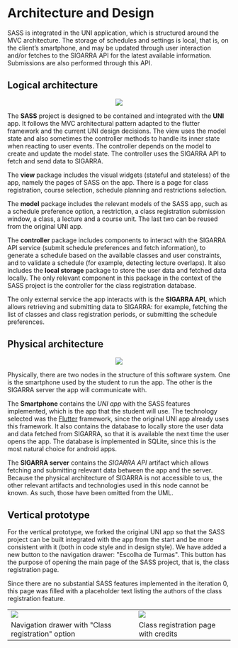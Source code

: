 # Architecture and Design

SASS is integrated in the UNI application, which is structured around the MVC architecture. The storage of schedules and settings is local, that is, on the client’s smartphone, and may be updated through user interaction and/or fetches to the SIGARRA API for the latest available information. Submissions are also performed through this API.

## Logical architecture

<p align="center" justify="center">
    <img src="https://github.com/LEIC-ES-2021-22/3LEIC04T2/blob/main/images/logical_architecture.png"/>
</p>

The **SASS** project is designed to be contained and integrated with the **UNI** app. It follows the MVC architectural pattern adapted to the flutter framework and the current UNI design decisions. The view uses the model state and also sometimes the controller methods to handle its inner state when reacting to user events. The controller depends on the model to create and update the model state. The controller uses the SIGARRA API to fetch and send data to SIGARRA.

The **view** package includes the visual widgets (stateful and stateless) of the app, namely the pages of SASS on the app. There is a page for class registration, course selection, schedule planning and restrictions selection.

The **model** package includes the relevant models of the SASS app, such as a schedule preference option, a restriction, a class registration submission window, a class, a lecture and a course unit. The last two can be reused from the original UNI app.

The **controller** package includes components to interact with the SIGARRA API service (submit schedule preferences and fetch information), to generate a schedule based on the available classes and user constraints, and to validate a schedule (for example, detecting lecture overlaps). It also includes the **local storage** package to store the user data and fetched data locally. The only relevant component in this package in the context of the SASS project is the controller for the class registration database.

The only external service the app interacts with is the **SIGARRA API**, which allows retrieving and submitting data to SIGARRA: for example, fetching the list of classes and class registration periods, or submitting the schedule preferences.

## Physical architecture

<p align="center" justify="center">
    <img src="https://github.com/LEIC-ES-2021-22/3LEIC04T2/blob/main/images/physical_architecture.png"/>
</p>

Physically, there are two nodes in the structure of this software system. One is the smartphone used by the student to run the app. The other is the SIGARRA server the app will communicate with.

The **Smartphone** contains the _UNI app_ with the SASS features implemented, which is the app that the student will use. The technology selected was the [Flutter](https://flutter.dev/) framework, since the original UNI app already uses this framework. It also contains the database to locally store the user data and data fetched from SIGARRA, so that it is available the next time the user opens the app. The database is implemented in SQLite, since this is the most natural choice for android apps.

The **SIGARRA server** contains the _SIGARRA API_ artifact which allows fetching and submitting relevant data between the app and the server. Because the physical architecture of SIGARRA is not accessible to us, the other relevant artifacts and technologies used in this node cannot be known. As such, those have been omitted from the UML.

## Vertical prototype

For the vertical prototype, we forked the original UNI app so that the SASS project can be built integrated with the app from the start and be more consistent with it (both in code style and in design style). We have added a new button to the navigation drawer: "Escolha de Turmas". This button has the purpose of opening the main page of the SASS project, that is, the class registration page.

Since there are no substantial SASS features implemented in the iteration 0, this page was filled with a placeholder text listing the authors of the class registration feature.

<table>
  <tr>
    <td><img src="https://github.com/LEIC-ES-2021-22/3LEIC04T2/blob/main/images/VP_navigation_drawer.jpg"></td>
    <td><img src="https://github.com/LEIC-ES-2021-22/3LEIC04T2/blob/main/images/VP_credits.jpg"></td>
  </tr>
  <tr>
    <td>Navigation drawer with "Class registration" option</td>
    <td>Class registration page with credits</td>
  </tr>
</table>

